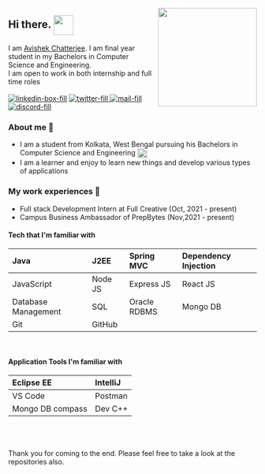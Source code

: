<!-- ### Hi there 👋 -->
<!-- <img src="C:\Users\Avishek\Desktop\hello.gif"></img> -->
<!-- ![image](https://user-images.githubusercontent.com/76168294/145725559-ee3bac34-6b5b-4613-b3f4-aa45722b6f6c.png) -->
<a href="url"><img src="https://c.tenor.com/lUFliafCu_MAAAAC/hello.gif" align="right" height="200" width="200"></a>

 ## Hi there. <a href="url"><img src="https://raw.githubusercontent.com/TheDudeThatCode/TheDudeThatCode/master/Assets/Hi.gif" align="center" height="40" width="40"></a>
 I am <a href="https://avishekchatterje.github.io/">Avishek Chatterjee</a>. I am final year student in my Bachelors in Computer Science and Engineering. <br>
 I am open to work in both internship and full time roles <br><br>
 <a href="https://www.linkedin.com/in/avishek-chatterjee-b1a86b205/">![linkedin-box-fill](https://user-images.githubusercontent.com/76168294/145727228-afdb05e2-e18c-4c00-bc3c-fc93ec194c6c.png)</a>
 <a href="https://twitter.com/Avishek42024088">![twitter-fill](https://user-images.githubusercontent.com/76168294/145727472-d7036e60-28ff-4b42-9a7e-67bda4037bb0.png)
</a>
<a href="mailto:avichat12@gmail.com">![mail-fill](https://user-images.githubusercontent.com/76168294/145727495-1c69c6e1-6bc2-4462-9607-3aa2c28a0394.png)
</a>
<a href="https://discordapp.com/users/Avishek8083/">![discord-fill](https://user-images.githubusercontent.com/76168294/145728077-adb1850a-b4e1-4e93-b045-7aecb1e58c71.png)
</a>
<br>
 ### About me 🙂
 
 - I am a student from Kolkata, West Bengal pursuing his Bachelors in Computer Science and Engineering <a href="url"><img src="https://user-images.githubusercontent.com/76168294/145728314-ce3b991f-6756-4f56-8490-169959b908e6.png" align="center" height="20" width="20" ></a>
 - I am a learner and enjoy to learn new things and develop various types of applications
 
 ### My work experiences 🙌
 - Full stack Development Intern at Full Creative (Oct, 2021 - present)
 - Campus Business Ambassador of PrepBytes (Nov,2021 - present)
  
  #### Tech that I'm familiar with
<!--   <br> -->
  |Java|J2EE|Spring MVC|Dependency Injection|
  |:--|:--|:--|:--|
  |JavaScript|Node JS|Express JS|React JS|
  |Database Management|SQL|Oracle RDBMS|Mongo DB|
  |Git|GitHub|
  
  <br>
  
  #### Application Tools I'm familiar with
<!--   <br> -->
  |Eclipse EE| IntelliJ|
  |:--|:--|
  |VS Code|Postman|
  |Mongo DB compass|Dev C++|
 
 
  <br>
  <br><br>
  Thank you for coming to the end. Please feel free to take a look at the repositories also. 
  
 







<!--
**AvishekChatterje/AvishekChatterje** is a ✨ _special_ ✨ repository because its `README.md` (this file) appears on your GitHub profile.

Here are some ideas to get you started:

- 🔭 I’m currently working on ...
- 🌱 I’m currently learning ...
- 👯 I’m looking to collaborate on ...
- 🤔 I’m looking for help with ...
- 💬 Ask me about ...
- 📫 How to reach me: ...
- 😄 Pronouns: ...
- ⚡ Fun fact: ...
-->
